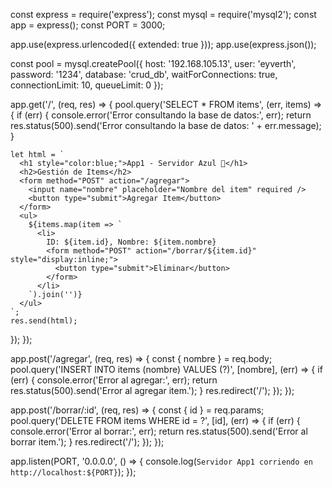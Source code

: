 const express = require('express');
const mysql = require('mysql2');
const app = express();
const PORT = 3000;

app.use(express.urlencoded({ extended: true }));
app.use(express.json());

const pool = mysql.createPool({
  host: '192.168.105.13',
  user: 'eyverth',
  password: '1234',
  database: 'crud_db',
  waitForConnections: true,
  connectionLimit: 10,
  queueLimit: 0
});

app.get('/', (req, res) => {
  pool.query('SELECT * FROM items', (err, items) => {
    if (err) {
      console.error('Error consultando la base de datos:', err);
      return res.status(500).send('Error consultando la base de datos: ' + err.message);
    }

    let html = `
      <h1 style="color:blue;">App1 - Servidor Azul 📘</h1>
      <h2>Gestión de Items</h2>
      <form method="POST" action="/agregar">
        <input name="nombre" placeholder="Nombre del item" required />
        <button type="submit">Agregar Item</button>
      </form>
      <ul>
        ${items.map(item => `
          <li>
            ID: ${item.id}, Nombre: ${item.nombre}
            <form method="POST" action="/borrar/${item.id}" style="display:inline;">
              <button type="submit">Eliminar</button>
            </form>
          </li>
        `).join('')}
      </ul>
    `;
    res.send(html);
  });
});

app.post('/agregar', (req, res) => {
  const { nombre } = req.body;
  pool.query('INSERT INTO items (nombre) VALUES (?)', [nombre], (err) => {
    if (err) {
      console.error('Error al agregar:', err);
      return res.status(500).send('Error al agregar item.');
    }
    res.redirect('/');
  });
});

app.post('/borrar/:id', (req, res) => {
  const { id } = req.params;
  pool.query('DELETE FROM items WHERE id = ?', [id], (err) => {
    if (err) {
      console.error('Error al borrar:', err);
      return res.status(500).send('Error al borrar item.');
    }
    res.redirect('/');
  });
});

app.listen(PORT, '0.0.0.0', () => {
  console.log(`Servidor App1 corriendo en http://localhost:${PORT}`);
});


